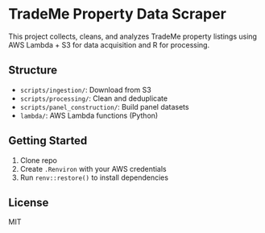# TradeMe Property Data Scraper

This project collects, cleans, and analyzes TradeMe property listings using AWS Lambda + S3 for data acquisition and R for processing.

## Structure
- `scripts/ingestion/`: Download from S3
- `scripts/processing/`: Clean and deduplicate
- `scripts/panel_construction/`: Build panel datasets
- `lambda/`: AWS Lambda functions (Python)

## Getting Started
1. Clone repo
2. Create `.Renviron` with your AWS credentials
3. Run `renv::restore()` to install dependencies

## License
MIT

